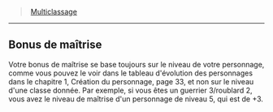 ﻿---
!GenericItem
Name: Bonus de maîtrise
Id: multiclassing_hd.md#bonus-de-maîtrise
ParentLink: multiclassing_hd.md#multiclassage
ParentName: Multiclassage
NameLevel: 2
Attributes: {}
---
> [Multiclassage](hd_multiclassing.md)

---

## Bonus de maîtrise

Votre bonus de maîtrise se base toujours sur le niveau de votre personnage, comme vous pouvez le voir dans le tableau d'évolution des personnages dans le chapitre 1, Création du personnage, page 33, et non sur le niveau d'une classe donnée. Par exemple, si vous êtes un guerrier 3/roublard 2, vous avez le niveau de maîtrise d'un personnage de niveau 5, qui est de +3.

